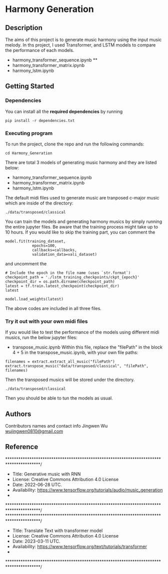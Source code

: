 # Harmony Generation


## Description
The aims of this project is to generate music harmony using the input music melody. In ths project, I used Transformer, and LSTM models to compare the performance of each models.

* harmony_transformer_sequence.ipynb
** 
* harmony_transformer_matrix.ipynb
* harmony_lstm.ipynb





## Getting Started


### Dependencies
You can install all the **required dependencies** by running
```
pip install -r dependencies.txt
```


### Executing program

To run the project, clone the repo and run the following commands:

```
cd Harmony_Generation
```
There are total 3 models of generating music harmony and they are listed below:
* harmony_transformer_sequence.ipynb
* harmony_transformer_matrix.ipynb
* harmony_lstm.ipynb

The default midi files used to generate music are tranposed c-major music which are inside of the directory:
```
./data/transposed/classical
```
You can train the models and generating harmony musics by simply running the entire jupyter files. Be aware that the training process might take up to 10 hours. 
If you would like to skip the training part, you can comment the 

```
model.fit(training_dataset,
            epochs=100,
            callbacks=callbacks,
            validation_data=vali_dataset)

```
and uncomment the 
```
# Include the epoch in the file name (uses `str.format`)
checkpoint_path = './lstm_training_checkpoints/ckpt_{epoch}'
checkpoint_dir = os.path.dirname(checkpoint_path)
latest = tf.train.latest_checkpoint(checkpoint_dir)
latest

model.load_weights(latest)
```
The above codes are included in all three files.

### Try it out with your own midi files
If you would like to test the performance of the models using different midi musics, run the below jupyter files:
* transpose_music.ipynb
Within this file, replace the "filePath" in the block 4 + 5 in the transpose_music.ipynb, with your own file paths:
```
filenames = extract.extract_all_music("filePath")
extract.transpose_music("data/transposed/classical", "filePath", filenames)
```
Then the transposed musics will be stored under the directory.
```
./data/transposed/classical
```
Then you should be able to tun the models as usual.

## Authors

Contributors names and contact info
Jingwen Wu
wujingwen0810@gmail.com


## Reference
***************************************************************************************/
*    Title: Generative music with RNN 
*    License: Creative Commons Attribution 4.0 License
*    Date: 2022-06-28 UTC.
*    Availability:  https://www.tensorflow.org/tutorials/audio/music_generation
*
***************************************************************************************/
***************************************************************************************/
*    Title: Translate Text with transformer model
*    License: Creative Commons Attribution 4.0 License
*    Date: 2023-03-11 UTC.
*    Availability:  https://www.tensorflow.org/text/tutorials/transformer
*
***************************************************************************************/


